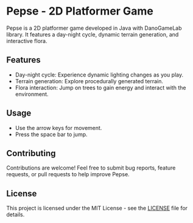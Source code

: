 # Pepse - 2D Platformer Game

Pepse is a 2D platformer game developed in Java with DanoGameLab library. It features a day-night cycle, dynamic terrain generation, and interactive flora.

## Features

- Day-night cycle: Experience dynamic lighting changes as you play.
- Terrain generation: Explore procedurally generated terrain.
- Flora interaction: Jump on trees to gain energy and interact with the environment.

## Usage

- Use the arrow keys for movement.
- Press the space bar to jump.

## Contributing

Contributions are welcome! Feel free to submit bug reports, feature requests, or pull requests to help improve Pepse.

## License

This project is licensed under the MIT License - see the [LICENSE](LICENSE) file for details.
